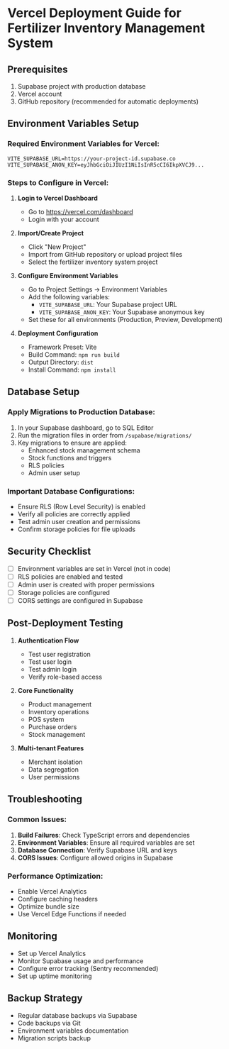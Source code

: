 # Vercel Deployment Guide for Fertilizer Inventory Management System

## Prerequisites
1. Supabase project with production database
2. Vercel account
3. GitHub repository (recommended for automatic deployments)

## Environment Variables Setup

### Required Environment Variables for Vercel:

```
VITE_SUPABASE_URL=https://your-project-id.supabase.co
VITE_SUPABASE_ANON_KEY=eyJhbGciOiJIUzI1NiIsInR5cCI6IkpXVCJ9...
```

### Steps to Configure in Vercel:

1. **Login to Vercel Dashboard**
   - Go to https://vercel.com/dashboard
   - Login with your account

2. **Import/Create Project**
   - Click "New Project"
   - Import from GitHub repository or upload project files
   - Select the fertilizer inventory system project

3. **Configure Environment Variables**
   - Go to Project Settings → Environment Variables
   - Add the following variables:
     - `VITE_SUPABASE_URL`: Your Supabase project URL
     - `VITE_SUPABASE_ANON_KEY`: Your Supabase anonymous key
   - Set these for all environments (Production, Preview, Development)

4. **Deployment Configuration**
   - Framework Preset: Vite
   - Build Command: `npm run build`
   - Output Directory: `dist`
   - Install Command: `npm install`

## Database Setup

### Apply Migrations to Production Database:
1. In your Supabase dashboard, go to SQL Editor
2. Run the migration files in order from `/supabase/migrations/`
3. Key migrations to ensure are applied:
   - Enhanced stock management schema
   - Stock functions and triggers
   - RLS policies
   - Admin user setup

### Important Database Configurations:
- Ensure RLS (Row Level Security) is enabled
- Verify all policies are correctly applied
- Test admin user creation and permissions
- Confirm storage policies for file uploads

## Security Checklist

- [ ] Environment variables are set in Vercel (not in code)
- [ ] RLS policies are enabled and tested
- [ ] Admin user is created with proper permissions
- [ ] Storage policies are configured
- [ ] CORS settings are configured in Supabase

## Post-Deployment Testing

1. **Authentication Flow**
   - Test user registration
   - Test user login
   - Test admin login
   - Verify role-based access

2. **Core Functionality**
   - Product management
   - Inventory operations
   - POS system
   - Purchase orders
   - Stock management

3. **Multi-tenant Features**
   - Merchant isolation
   - Data segregation
   - User permissions

## Troubleshooting

### Common Issues:
1. **Build Failures**: Check TypeScript errors and dependencies
2. **Environment Variables**: Ensure all required variables are set
3. **Database Connection**: Verify Supabase URL and keys
4. **CORS Issues**: Configure allowed origins in Supabase

### Performance Optimization:
- Enable Vercel Analytics
- Configure caching headers
- Optimize bundle size
- Use Vercel Edge Functions if needed

## Monitoring

- Set up Vercel Analytics
- Monitor Supabase usage and performance
- Configure error tracking (Sentry recommended)
- Set up uptime monitoring

## Backup Strategy

- Regular database backups via Supabase
- Code backups via Git
- Environment variables documentation
- Migration scripts backup
